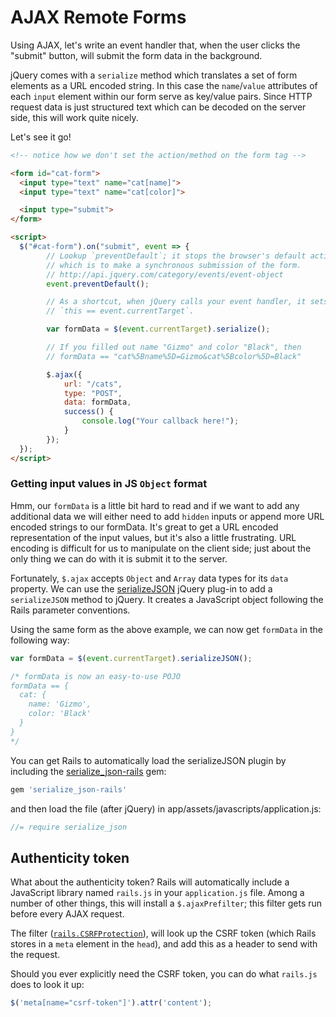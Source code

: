 # AJAX Remote Forms

Using AJAX, let's write an event handler that, when the user clicks the
"submit" button, will submit the form data in the background.

jQuery comes with a `serialize` method which translates a set of form elements as a URL encoded string. In this case the `name`/`value` attributes of each `input` element within our form serve as key/value pairs. Since HTTP request data is just structured text which can be decoded on the server side, this will work quite nicely.

Let's see it go!

```html
<!-- notice how we don't set the action/method on the form tag -->

<form id="cat-form">
  <input type="text" name="cat[name]">
  <input type="text" name="cat[color]">

  <input type="submit">
</form>

<script>
  $("#cat-form").on("submit", event => {
		// Lookup `preventDefault`; it stops the browser's default action,
		// which is to make a synchronous submission of the form.
		// http://api.jquery.com/category/events/event-object
		event.preventDefault();

		// As a shortcut, when jQuery calls your event handler, it sets
		// `this == event.currentTarget`.

		var formData = $(event.currentTarget).serialize();

		// If you filled out name "Gizmo" and color "Black", then
		// formData == "cat%5Bname%5D=Gizmo&cat%5Bcolor%5D=Black"

		$.ajax({
			url: "/cats",
			type: "POST",
			data: formData,
			success() {
				console.log("Your callback here!");
			}
		});
  });
</script>
```

[jquery-serialize-doc]: http://api.jquery.com/serialize

### Getting input values in JS `Object` format

Hmm, our `formData` is a little bit hard to read and if we want to add any additional data we will either need to add `hidden` inputs or append more URL encoded strings to our formData. It's great to get a URL encoded representation of the input values,
but it's also a little frustrating. URL encoding is difficult for us
to manipulate on the client side; just about the only thing we can do
with it is submit it to the server.

Fortunately, `$.ajax` accepts `Object` and `Array` data types for its `data` property. We can use the
[serializeJSON][serializeJSON] jQuery plug-in to add a `serializeJSON` method to jQuery. It creates a JavaScript
object following the Rails parameter conventions.

Using the same form as the above example, we can now get `formData` in the following way:

```js 
var formData = $(event.currentTarget).serializeJSON();

/* formData is now an easy-to-use POJO
formData == {
  cat: {
    name: 'Gizmo',
    color: 'Black'
  }
}
*/
```

You can get Rails to automatically load the serializeJSON plugin by
including the [serialize_json-rails][serializeJSON-rails] gem:

```ruby
gem 'serialize_json-rails'
```

and then load the file (after jQuery) in app/assets/javascripts/application.js:

```js
//= require serialize_json
```

[serializeJSON]: https://github.com/marioizquierdo/jquery.serializeJSON
[serializeJSON-rails]: https://github.com/travisR004/serialize_json-rails

## Authenticity token

What about the authenticity token? Rails will automatically include a
JavaScript library named `rails.js` in your `application.js`
file. Among a number of other things, this will install a
`$.ajaxPrefilter`; this filter gets run before every AJAX request.

The filter ([`rails.CSRFProtection`][rails-csrf-protection]), will
look up the CSRF token (which Rails stores in a `meta` element in the
`head`), and add this as a header to send with the request.

Should you ever explicitly need the CSRF token, you can do what
`rails.js` does to look it up:

```js
$('meta[name="csrf-token"]').attr('content');
```

[rails-csrf-protection]: https://github.com/rails/jquery-ujs/blob/master/src/rails.js#L55
